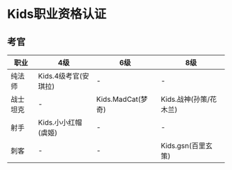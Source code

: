 # Kids职业资格认证

## 考官

|职业|4级|6级|8级|
|---|---|---|---|
|纯法师|Kids.4级考官(安琪拉)|-|-|
|战士坦克|-|Kids.MadCat(梦奇)|Kids.战神(孙策/花木兰)|
|射手|Kids.小小红帽(虞姬)|-|-|
|刺客|-|-|Kids.gsn(百里玄策)|

